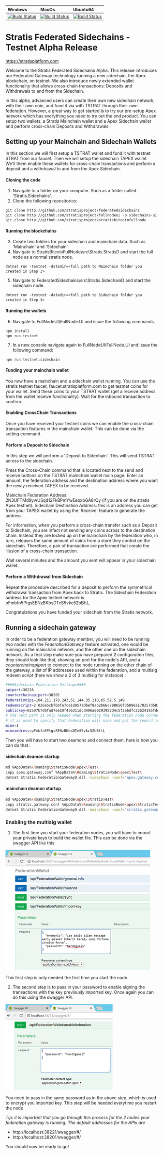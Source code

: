 | Windows | MacOs | Ubuntu64
| :---- | :------ | :---- |
| [![Build Status](https://dev.azure.com/StratisProject/FederatedSidechains/_build?definitionId=1)](https://dev.azure.com/StratisProject/FederatedSidechains/_apis/build/status/FederatedSidechains-.NET-HostedWindowsContainer-CI?branchName=master) | [![Build Status](https://dev.azure.com/StratisProject/FederatedSidechains/_build?definitionId=3)](https://dev.azure.com/StratisProject/FederatedSidechains/_apis/build/status/FederatedSidechains-.NET-HostedmacOS-CI?branchName=master) | [![Build Status](https://dev.azure.com/StratisProject/FederatedSidechains/_build?definitionId=2)](https://dev.azure.com/StratisProject/FederatedSidechains/_apis/build/status/FederatedSidechains-.NET-HostedUbuntu1604-CI?branchName=master)

Stratis Federated Sidechains - Testnet Alpha Release
============================
https://stratisplatform.com

Welcome to the Stratis Federated Sidechains Alpha.  This release introduces our Federated Gateway technology running a new sidechain, the Apex blockchain, on testnet. We also introduce newly extended wallet functionality that allows cross-chain transactions: Deposits and Withdrawals to and from the Sidechain.

In this alpha, advanced users can create their own new sidechain network, with their own coin, and fund it via with TSTRAT through their own federation. However, a great way to get started is to try our pre-setup Apex network which has everything you need to try out the end product.  You can setup two wallets, a Stratis Mainchain wallet and a Apex Sidechain wallet and perform cross-chain Deposits and Withdrawals.

## Setting up your Mainchain and Sidechain Wallets

In this section we will first setup a TSTRAT wallet and fund it with testnet STRAT from our faucet.  Then we will setup the sidechain TAPEX wallet.  We'll them enable these wallets for cross-chain transactions and perform a deposit and a withdrawal to and from the Apex Sidechain.

#### Cloning the code

1. Navigate to a folder on your computer. Such as a folder called 'Stratis.Sidechains'.
2. Clone the following repositories:

```
git clone http://github.com/stratisproject/federatedsidechains
git clone http://github.com/stratisproject/fullnodeui -b sidechains-ui
git clone http://github.com/stratisproject/stratisbitcoinfullnode
```

#### Running the blockchains

3. Create two folders for your sidechain and mainchain data.  Such as 'Mainchain' and 'Sidechain'.
4. Navigate to StratisBitcoinFullNode\src\Stratis.StratisD and start the full node as a normal stratis node.

```
dotnet run -testnet -datadir=<full path to Mainchain folder you created in Step 3>
```
5. Navigate to FederatedSidechains\src\Stratis.SidechainD and start the sidechain node.

```
dotnet run -testnet -datadir=<full path to Sidechain folder you created in Step 3>
```

#### Running the wallets

6. Navigate to FullNodeUI\FullNode.UI and issue the following commands.

```
npm install
npm run testnet
```

7. In a new console navigate again to FullNodeUI\FullNode.UI and issue the following command:

```
npm run testnet:sidechain
```

#### Funding your mainchain wallet

You now have a mainchain and a sidechain wallet running.  You can use the stratis testnet faucet, faucet.stratisplatform.com to get testnet coins for your wallet.  Send these coins to your TSTRAT wallet (get a receive address from the wallet receive functionality). Wait for the inbound transaction to confirm.

#### Enabling CrossChain Transactions

Once you have received your testnet coins we can enable the cross-chain transaction features in the mainchain wallet.  This can be done via the setting command.

#### Perform a Deposit to Sidechain

In this step we will perform a 'Deposit to Sidechain'.  This will send TSTRAT across to the sidechain.

Press the Cross-Chain command that is located next to the send and receive buttons on the TSTRAT mainchain wallet main page. Enter an amount, the federation address and the destination address where you want the newly received TAPEX to be received.

Mainchain Federation Address: 2N3UFTMd9ywUSqd12FkBPmYwEebxbGA8rQy  (if you are on the stratis Apex testnet).
Sidechain Destination Address: this is an address you can get from your TAPEX wallet by using the 'Receive' feature to generate the address.

For information, when you perform a cross-chain transfer such as a Deposit to Sidechain, you are infact not sending any coins across to the destination chain. Instead they are locked up on the mainchain by the federation who, in turn, releases the same amount of coins from a store they control on the sidechain. Therefore, a pair of transaction are performed that create the illusion of a cross-chain transaction.

Wait several minutes and the amount you sent will appear in your sidechain wallet.

#### Perform a Withdrawal from Sidechain

Repeat the procedure described for a deposit to perform the symmetrical withdrawal transaction from Apex back to Stratis.  The Sidechain Federation address for the Apex testnet network is: pFmbfn5PtgsEENzBKbsDTeS5vkc52bBftL. 

Congratulations you have funded your sidechain from the Stratis network.


## Running a sidechain gateway

In order to be a federation gateway member, you will need to be running two nodes with the _FederationGateway_ feature activated, one would be running on the mainchain network, and the other one on the sidechain network.
As a first step make sure you have prepared 2 configuration files, they should look like that, showing an port for the node's API, and a _counterchainapiport_ to connect to the node running on the other chain of the gateway, a list of IP addresses used within the federation, and a multisig redeem script (here we show a 2 of 3 multisig for instance) :

```sh
####Sidechain Federation Settings####
apiport=38226
counterchainapiport=38202
federationips=104.211.178.243,51.144.35.218,65.52.5.149
redeemscript=2 026ebcbf6bfe7ce1d957adbef8ab2b66c788656f35896a170257d6838bda70b95c 02a97b7d0fad7ea10f456311dcd496ae9293952d4c5f2ebdfc32624195fde14687 02e9d3cd0c2fa501957149ff9d21150f3901e6ece0e3fe3007f2372720c84e3ee1 3 OP_CHECKMULTISIG
publickey=02a97b7d0fad7ea10f456311dcd496ae9293952d4c5f2ebdfc32624195fde14687
# the next part is only needed when starting the federation node connected to the ApexNetwork
# it is used to specify that Federation will mine and put the reward in its Multisig wallet
mine=1
mineaddress=pFmbfn5PtgsEENzBKbsDTeS5vkc52bBftL
```

Then you will have to start two deamons and connect them, here is how you can do that :

#### sidechain deamon startup 
```sh
md %AppData%\Roaming\StratisNode\apex\Test\
copy apex.gateway.conf %AppData%\Roaming\StratisNode\apex\Test\
dotnet Stratis.FederationGatewayD.dll -sidechain -conf="apex.gateway.conf"
```
#### mainchain deamon startup 
```sh
md %AppData%\Roaming\StratisNode\apex\StratisTest\
copy stratis.gateway.conf %AppData%\Roaming\StratisNode\apex\StratisTest\
dotnet Stratis.FederationGatewayD.dll -mainchain -conf="stratis.gateway.conf"
```

### Enabling the multisig wallet

1) The first time you start your federation nodes, you will have to import your private keys to build the wallet file.
This can be done via the swagger API like this:

![ScreenShot](assets/import-key-small.png)

This first step is only needed the first time you start the node. 

2) The second step is to pass in your password to enable signing the transactions with the key previously imported key.
Once again you can do this using the swagger API.

![ScreenShot](assets/enable-federation-small.png)

You need to pass in the same password as in the above step, which is used to encrypt you imported key.
This step will be needed everytime you restart the node

_Tip: it is important that you go through this process for the 2 nodes your federation gateway is running. The default addresses for the APIs are_
* http://localhost:38221/swagger/#/
* http://localhost:38201/swagger/#/

You should now be ready to go!
